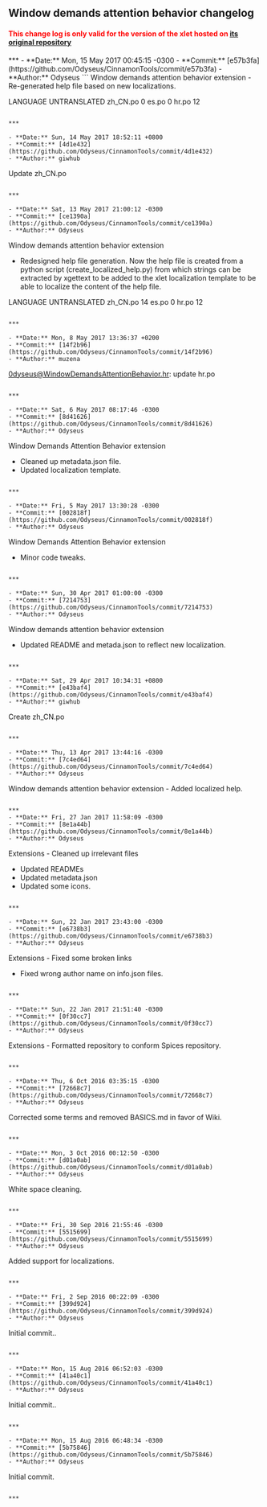## Window demands attention behavior changelog
<h4 style="color:red;font-weight:bold;">
This change log is only valid for the version of the xlet hosted on <a href="https://github.com/Odyseus/CinnamonTools">its original repository</a>
</h4>
***
- **Date:** Mon, 15 May 2017 00:45:15 -0300
- **Commit:** [e57b3fa](https://github.com/Odyseus/CinnamonTools/commit/e57b3fa)
- **Author:** Odyseus
```
Window demands attention behavior extension
- Re-generated help file based on new localizations.

LANGUAGE  UNTRANSLATED
zh_CN.po  0
es.po     0
hr.po     12

```

***

- **Date:** Sun, 14 May 2017 18:52:11 +0800
- **Commit:** [4d1e432](https://github.com/Odyseus/CinnamonTools/commit/4d1e432)
- **Author:** giwhub
```
Update zh_CN.po

```

***

- **Date:** Sat, 13 May 2017 21:00:12 -0300
- **Commit:** [ce1390a](https://github.com/Odyseus/CinnamonTools/commit/ce1390a)
- **Author:** Odyseus
```
Window demands attention behavior extension
- Redesigned help file generation. Now the help file is created from a python script
(create_localized_help.py) from which strings can be extracted by xgettext to be added to the xlet
localization template to be able to localize the content of the help file.

LANGUAGE  UNTRANSLATED
zh_CN.po  14
es.po     0
hr.po     12

```

***

- **Date:** Mon, 8 May 2017 13:36:37 +0200
- **Commit:** [14f2b96](https://github.com/Odyseus/CinnamonTools/commit/14f2b96)
- **Author:** muzena
```
0dyseus@WindowDemandsAttentionBehavior.hr: update hr.po

```

***

- **Date:** Sat, 6 May 2017 08:17:46 -0300
- **Commit:** [8d41626](https://github.com/Odyseus/CinnamonTools/commit/8d41626)
- **Author:** Odyseus
```
Window Demands Attention Behavior extension
- Cleaned up metadata.json file.
- Updated localization template.

```

***

- **Date:** Fri, 5 May 2017 13:30:28 -0300
- **Commit:** [002818f](https://github.com/Odyseus/CinnamonTools/commit/002818f)
- **Author:** Odyseus
```
Window Demands Attention Behavior extension
- Minor code tweaks.

```

***

- **Date:** Sun, 30 Apr 2017 01:00:00 -0300
- **Commit:** [7214753](https://github.com/Odyseus/CinnamonTools/commit/7214753)
- **Author:** Odyseus
```
Window demands attention behavior extension
- Updated README and metada.json to reflect new localization.

```

***

- **Date:** Sat, 29 Apr 2017 10:34:31 +0800
- **Commit:** [e43baf4](https://github.com/Odyseus/CinnamonTools/commit/e43baf4)
- **Author:** giwhub
```
Create zh_CN.po

```

***

- **Date:** Thu, 13 Apr 2017 13:44:16 -0300
- **Commit:** [7c4ed64](https://github.com/Odyseus/CinnamonTools/commit/7c4ed64)
- **Author:** Odyseus
```
Window demands attention behavior extension - Added localized help.

```

***
- **Date:** Fri, 27 Jan 2017 11:58:09 -0300
- **Commit:** [8e1a44b](https://github.com/Odyseus/CinnamonTools/commit/8e1a44b)
- **Author:** Odyseus
```
Extensions - Cleaned up irrelevant files
- Updated READMEs
- Updated metadata.json
- Updated some icons.

```

***

- **Date:** Sun, 22 Jan 2017 23:43:00 -0300
- **Commit:** [e6738b3](https://github.com/Odyseus/CinnamonTools/commit/e6738b3)
- **Author:** Odyseus
```
Extensions - Fixed some broken links
- Fixed wrong author name on info.json files.

```

***

- **Date:** Sun, 22 Jan 2017 21:51:40 -0300
- **Commit:** [0f30cc7](https://github.com/Odyseus/CinnamonTools/commit/0f30cc7)
- **Author:** Odyseus
```
Extensions - Formatted repository to conform Spices repository.

```

***

- **Date:** Thu, 6 Oct 2016 03:35:15 -0300
- **Commit:** [72668c7](https://github.com/Odyseus/CinnamonTools/commit/72668c7)
- **Author:** Odyseus
```
Corrected some terms and removed BASICS.md in favor of Wiki.

```

***

- **Date:** Mon, 3 Oct 2016 00:12:50 -0300
- **Commit:** [d01a0ab](https://github.com/Odyseus/CinnamonTools/commit/d01a0ab)
- **Author:** Odyseus
```
White space cleaning.

```

***

- **Date:** Fri, 30 Sep 2016 21:55:46 -0300
- **Commit:** [5515699](https://github.com/Odyseus/CinnamonTools/commit/5515699)
- **Author:** Odyseus
```
Added support for localizations.

```

***

- **Date:** Fri, 2 Sep 2016 00:22:09 -0300
- **Commit:** [399d924](https://github.com/Odyseus/CinnamonTools/commit/399d924)
- **Author:** Odyseus
```
Initial commit..

```

***

- **Date:** Mon, 15 Aug 2016 06:52:03 -0300
- **Commit:** [41a40c1](https://github.com/Odyseus/CinnamonTools/commit/41a40c1)
- **Author:** Odyseus
```
Initial commit..

```

***

- **Date:** Mon, 15 Aug 2016 06:48:34 -0300
- **Commit:** [5b75846](https://github.com/Odyseus/CinnamonTools/commit/5b75846)
- **Author:** Odyseus
```
Initial commit.

```

***
